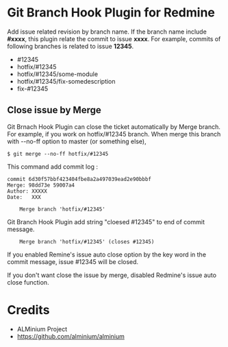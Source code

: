Git Branch Hook Plugin for Redmine
==================================

Add issue related revision by branch name. If the branch name include 
**#xxxx**, this plugin relate the commit to issue **xxxx**. For example,
commits of following branches is related to issue **12345**.

* #12345
* hotfix/#12345
* hotfix/#12345/some-module
* hotfix/#12345/fix-somedescription
* fix-#12345

Close issue by Merge 
--------------------

Git Brnach Hook Plugin can close the ticket automatically
by Merge branch. For example, if you work on hotfix/#12345 branch.
When merge this branch with --no-ff option to master
(or something else),

```
$ git merge --no-ff hotfix/#12345
```

This command add commit log :

```
commit 6d30f57bbf423404fbe8a2a497039ead2e90bbbf
Merge: 98dd73e 59007a4
Author: XXXXX
Date:   XXX

    Merge branch 'hotfix/#12345'

```

Git Branch Hook Plugin add string "cloesed #12345"
to end of commit message. 

```
    Merge branch 'hotfix/#12345' (closes #12345)
```

If you enabled Remine's issue auto close option by the key 
word in the commit message, issue #12345 will be closed.

If you don't want close the issue by merge, disabled Redmine's
issue auto close function.

Credits
=======

* ALMinium Project
 * https://github.com/alminium/alminium

